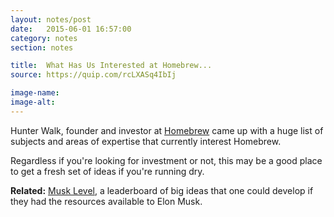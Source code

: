 ```yaml
---
layout: notes/post
date:   2015-06-01 16:57:00
category: notes
section: notes

title:  What Has Us Interested at Homebrew...
source: https://quip.com/rcLXASq4IbIj

image-name:
image-alt:
---
```


Hunter Walk, founder and investor at [Homebrew](https://twitter.com/homebrew) came up with a huge list of subjects and areas of expertise that currently interest Homebrew.

Regardless if you're looking for investment or not, this may be a good place to get a fresh set of ideas if you're running dry.

**Related:** [Musk Level](http://www.musklevel.com/), a leaderboard of big ideas that one could develop if they had the resources available to Elon Musk.